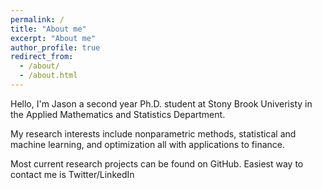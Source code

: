 ```yaml
---
permalink: /
title: "About me"
excerpt: "About me"
author_profile: true
redirect_from: 
  - /about/
  - /about.html
---
```




Hello, I'm Jason a second year Ph.D. student at Stony Brook Univeristy in the Applied Mathematics and Statistics Department. 


My research interests include nonparametric methods, statistical and machine learning, and optimization all with applications to finance.


Most current research projects can be found on GitHub. Easiest way to contact me is Twitter/LinkedIn
